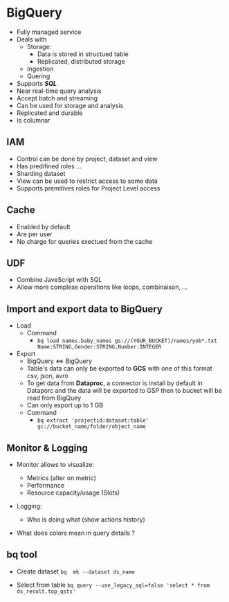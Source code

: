 # BigQuery

- Fully managed service
- Deals with
  - Storage:
    - Data is stored in structued table
    - Replicated, distributed storage
  - Ingestion
  - Quering
- Supports ***SQL***
- Near real-time query analysis
- Accept batch and streaming
- Can be used for storage and analysis
- Replicated and durable
- Is columnar

## IAM

- Control can be done by project, dataset and view
- Has predifined roles ...
- Sharding dataset
- View can be used to restrict access to some data
- Supports premitives roles for Project Level access

## Cache

- Enabled by default
- Are per user
- No charge for queries exectued from the cache

## UDF

- Combine JaveScript with SQL
- Allow more complexe operations like loops, combinaison, ...

## Import and export data to BigQuery

- Load
    - Command
        - ```bq load names.baby_names gs://(YOUR_BUCKET)/names/yob*.txt Name:STRING,Gender:STRING,Number:INTEGER```
- Export
    - BigQuery <=> BigQuery
    - Table's data can only be exported to **GCS** with one of this format csv, json, avro
    - To get data from **Dataproc**, a connector is install by default in Dataporc and the data will be exported to GSP then to bucket will be read from BigQuey
    - Can only export up to 1 GB
    - Command
        - ```bq extract 'projectid:dataset:table' gc://bucket_name/folder/object_name```

## Monitor & Logging

- Monitor allows to visualize:
    - Metrics (alter on metric)
    - Performance
    - Resource capacity/usage (Slots)
- Logging:
    - Who is doing what (show actions history)

- What does colors mean in query details ?

## bq tool

- Create dataset
    ```bq  mk --dataset ds_name```

- Select from table
    ```bq query --use_legacy_sql=false 'select * from ds_result.top_qsts' ```

